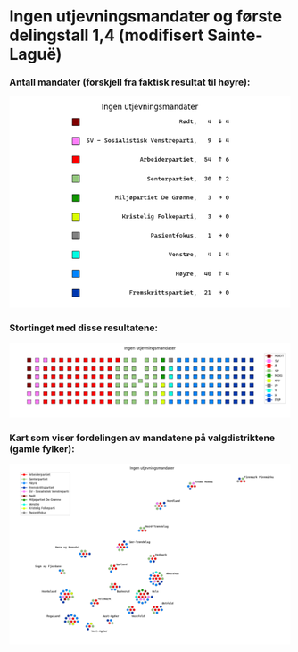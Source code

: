 # Ingen utjevningsmandater og første delingstall 1,4 (modifisert Sainte-Laguë)

### Antall mandater (forskjell fra faktisk resultat til høyre):
![Faktiske resultater](seter.png)
### Stortinget med disse resultatene:  
![Faktiske resultater, tinget](tinget.png)
### Kart som viser fordelingen av mandatene på valgdistriktene (gamle fylker):  
![Faktiske resultater, kart](kart.png)
